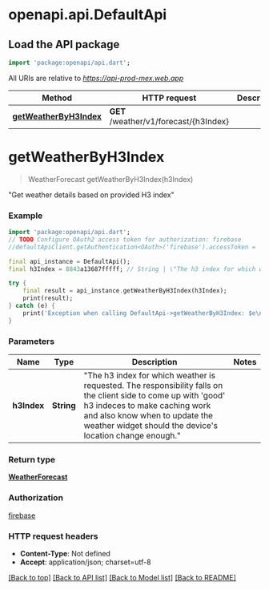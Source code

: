 # openapi.api.DefaultApi

## Load the API package
```dart
import 'package:openapi/api.dart';
```

All URIs are relative to *https://api-prod-mex.web.app*

Method | HTTP request | Description
------------- | ------------- | -------------
[**getWeatherByH3Index**](DefaultApi.md#getweatherbyh3index) | **GET** /weather/v1/forecast/{h3Index} | 


# **getWeatherByH3Index**
> WeatherForecast getWeatherByH3Index(h3Index)



\"Get weather details based on provided H3 index\" 

### Example
```dart
import 'package:openapi/api.dart';
// TODO Configure OAuth2 access token for authorization: firebase
//defaultApiClient.getAuthentication<OAuth>('firebase').accessToken = 'YOUR_ACCESS_TOKEN';

final api_instance = DefaultApi();
final h3Index = 8843a13687fffff; // String | \"The h3 index for which weather is requested. The responsibility falls on the client side to come up with  'good' h3 indeces to make caching work and also know when to update the weather widget should the device's  location change enough.\" 

try {
    final result = api_instance.getWeatherByH3Index(h3Index);
    print(result);
} catch (e) {
    print('Exception when calling DefaultApi->getWeatherByH3Index: $e\n');
}
```

### Parameters

Name | Type | Description  | Notes
------------- | ------------- | ------------- | -------------
 **h3Index** | **String**| \"The h3 index for which weather is requested. The responsibility falls on the client side to come up with  'good' h3 indeces to make caching work and also know when to update the weather widget should the device's  location change enough.\"  | 

### Return type

[**WeatherForecast**](WeatherForecast.md)

### Authorization

[firebase](../README.md#firebase)

### HTTP request headers

 - **Content-Type**: Not defined
 - **Accept**: application/json; charset=utf-8

[[Back to top]](#) [[Back to API list]](../README.md#documentation-for-api-endpoints) [[Back to Model list]](../README.md#documentation-for-models) [[Back to README]](../README.md)

